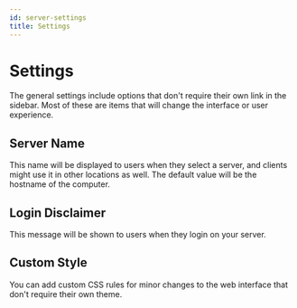 ```yaml
---
id: server-settings
title: Settings
---
```


# Settings

The general settings include options that don't require their own link in the sidebar. Most of these are items that will change the interface or user experience.

## Server Name

This name will be displayed to users when they select a server, and clients might use it in other locations as well. The default value will be the hostname of the computer.

## Login Disclaimer

This message will be shown to users when they login on your server.

## Custom Style

You can add custom CSS rules for minor changes to the web interface that don't require their own theme.
